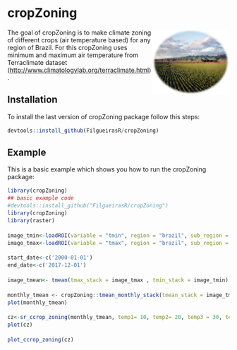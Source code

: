 # cropZoning

<div class="fluid-row" id="header">
    <img src='/www/cropZoning_figure.png' height='150' width='auto' align='right'>


<!-- badges: start -->
<!-- badges: end -->

The goal of cropZoning is to make climate zoning of different crops (air temperature based) for any region of Brazil. For this
cropZoning uses  minimum and maximum air temperature from Terraclimate dataset (http://www.climatologylab.org/terraclimate.html). 


## Installation

To install the last version of cropZoning package follow this steps:

``` r
devtools::install_github(FilgueirasR/cropZoning)

```

## Example

This is a basic example which shows you how to run the cropZoning package:

``` r
library(cropZoning)
## basic example code
#devtools::install_github("FilgueirasR/cropZoning")
library(cropZoning)
library(raster)

image_tmin<-loadROI(variable = "tmin", region = "brazil", sub_region = 19) # sub_region = Rio Grande do Norte
image_tmax<-loadROI(variable = "tmax", region = "brazil", sub_region = 19) # sub_region = Rio Grande do Norte

start_date<-c('2000-01-01')
end_date<-c('2017-12-01')

image_tmean<- tmean(tmax_stack = image_tmax , tmin_stack = image_tmin)

monthly_tmean <- cropZoning::tmean_monthly_stack(tmean_stack = image_tmean, start_date = start_date, end_date = end_date)
plot(monthly_tmean)

cz<-sr_ccrop_zoning(monthly_tmean, temp1= 10, temp2= 20, temp3 = 30, temp4 = 40)
plot(cz)

plot_ccrop_zoning(cz)



```

